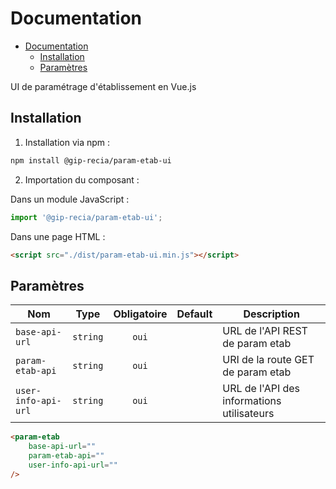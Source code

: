 # Documentation 
- [Documentation](#documentation)
  - [Installation](#installation)
  - [Paramètres](#paramètres)


UI de paramétrage d'établissement en Vue.js


## Installation

1. Installation via npm :

```sh
npm install @gip-recia/param-etab-ui
```

2. Importation du composant :

Dans un module JavaScript :

```js
import '@gip-recia/param-etab-ui';
```

Dans une page HTML :

```html
<script src="./dist/param-etab-ui.min.js"></script>
```

## Paramètres
| Nom                                   |   Type   | Obligatoire | Default | Description                                             |
| ------------------------------------- | :------: | :---------: | :-----: | ------------------------------------------------------- |
| `base-api-url`                        | `string` |    `oui`    |         | URL de l'API REST de param etab                         |
| `param-etab-api`                      | `string` |    `oui`    |         | URI de la route GET de param etab                       |
| `user-info-api-url`                   | `string` |    `oui`    |         | URL de l'API des informations utilisateurs              |


``` html
<param-etab
    base-api-url=""
    param-etab-api=""
    user-info-api-url=""
/>
```